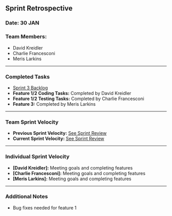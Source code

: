 ## Sprint Retrospective

### Date: 30 JAN

### Team Members:
- David Kreidler
- Charlie Francesconi
- Meris Larkins

---

### Completed Tasks
- [Sprint 3 Backlog](https://docs.google.com/spreadsheets/d/1iDczfXFm2CANtSYXumhWK-F_ozv4bLBBos8dFoWCZYU/edit?gid=0#gid=0)
- **Feature 1/2 Coding Tasks:** Completed by David Kreidler
- **Feature 1/2 Testing Tasks:** Completed by Charlie Francesconi
- **Feature 3:** Completed by Meris Larkins

---

### Team Sprint Velocity
- **Previous Sprint Velocity:** [See Sprint Review](Trippy-Mako\sprints\sprint3\Sprint-Review.md)
- **Current Sprint Velocity:** [See Sprint Review](Trippy-Mako\sprints\sprint3\Sprint-Review.md)

---

### Individual Sprint Velocity
- **[David Kreidler]:** Meeting goals and completing features
- **[Charlie Francesconi]:** Meeting goals and completing features
- **[Meris Larkins]:** Meeting goals and completing features

---

### Additional Notes
- Bug fixes needed for feature 1

